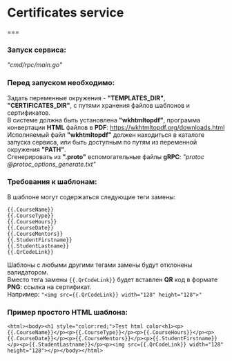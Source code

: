 # Certificates service
===

### Запуск сервиса:
*"cmd/rpc/main.go"*

### Перед запуском необходимо:
Задать переменные окружения - **"TEMPLATES_DIR"**, **"CERTIFICATES_DIR"**, с путями хранения файлов шаблонов и сертификатов.  
В системе должна быть установлена **"wkhtmltopdf"**, программа конвертации **HTML** файлов в **PDF**: https://wkhtmltopdf.org/downloads.html  
Исполняемый файл **"wkhtmltopdf"** должен находиться в каталоге запуска сервиса, или быть доступным по путям из переменной окружения **"PATH"**.  
Сгенерировать из **".proto"** вспомогательные файлы **gRPC**: *"protoc @protoc_options_generate.txt"*

### Требования к шаблонам:
В шаблоне могут содержаться следующие теги замены:
```
{{.CourseName}}
{{.CourseType}}
{{.CourseHours}}
{{.CourseDate}}
{{.CourseMentors}}
{{.StudentFirstname}}
{{.StudentLastname}}
{{.QrCodeLink}}
```
Шаблоны с любыми другими тегами замены будут отклонены валидатором.  
Вместо тега замены `{{.QrCodeLink}}` будет вставлен **QR** код в формате **PNG**: ссылка на сертификат.  
Например: `"<img src={{.QrCodeLink}} width="128" height="128">"`

### Пример простого HTML шаблона:
```
<html><body><h1 style="color:red;">Test html color<h1><p>{{.CourseName}}</p><p>{{.CourseType}}</p><p>{{.CourseHours}}</p><p>{{.CourseDate}}</p><p>{{.CourseMentors}}</p><p>{{.StudentFirstname}}</p><p>{{.StudentLastname}}</p><p><img src={{.QrCodeLink}} width="128" height="128"></p></body></html>
```
